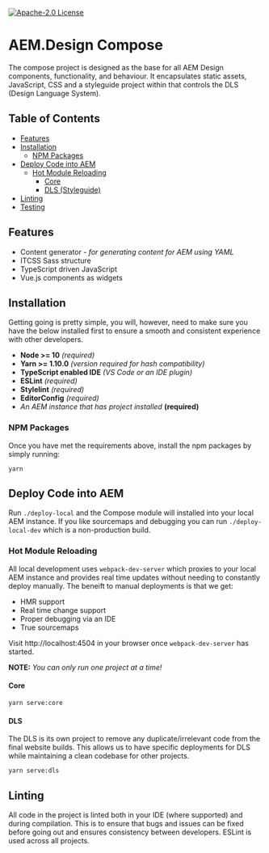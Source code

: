 [![Apache-2.0 License](https://img.shields.io/github/license/aem-design/aemdesign-aem-support)](https://github.com/aem-design/aemdesign-aem-support/tree/master/aemdesign-aem-compose)

# AEM.Design Compose
The compose project is designed as the base for all AEM Design components, functionality, and behaviour. It encapsulates static assets, JavaScript, CSS and a styleguide project within that controls the DLS (Design Language System).

## Table of Contents
- [Features](#features)
- [Installation](#installation)
  - [NPM Packages](#npm-packages)
- [Deploy Code into AEM](#deploy-code-into-aem)
  - [Hot Module Reloading](#hot-module-reloading)
    - [Core](#core)
    - [DLS (Styleguide)](#dls-styleguide)
- [Linting](#linting)
- [Testing](#testing)
  
## Features
- Content generator - _for generating content for AEM using YAML_
- ITCSS Sass structure
- TypeScript driven JavaScript
- Vue.js components as widgets

## Installation
Getting going is pretty simple, you will, however, need to make sure you have the below installed first to ensure a smooth and consistent experience with other developers.

- **Node >= 10** _(required)_
- **Yarn >= 1.10.0** _(version required for hash compatibility)_
- **TypeScript enabled IDE** _(VS Code or an IDE plugin)_
- **ESLint** _(required)_
- **Stylelint** _(required)_
- **EditorConfig** _(required)_
- _An AEM instance that has project installed_ **(required)**

### NPM Packages
Once you have met the requirements above, install the npm packages by simply running:

`yarn`

## Deploy Code into AEM
Run `./deploy-local` and the Compose module will installed into your local AEM instance. If you like sourcemaps and debugging you can run `./deploy-local-dev` which is a non-production build.

### Hot Module Reloading
All local development uses `webpack-dev-server` which proxies to your local AEM instance and provides real time updates without needing to constantly deploy manually. The beneift to manual deployments is that we get:

- HMR support
- Real time change support
- Proper debugging via an IDE
- True sourcemaps

Visit http://localhost:4504 in your browser once `webpack-dev-server` has started.

**NOTE:** _You can only run one project at a time!_

#### Core
`yarn serve:core`

#### DLS
The DLS is its own project to remove any duplicate/irrelevant code from the final website builds. This allows us to have specific deployments for DLS while maintaining a clean codebase for other projects.

`yarn serve:dls`

## Linting
All code in the project is linted both in your IDE (where supported) and during compilation. This is to ensure that bugs and issues can be fixed before going out and ensures consistency between developers. ESLint is used across all projects.
